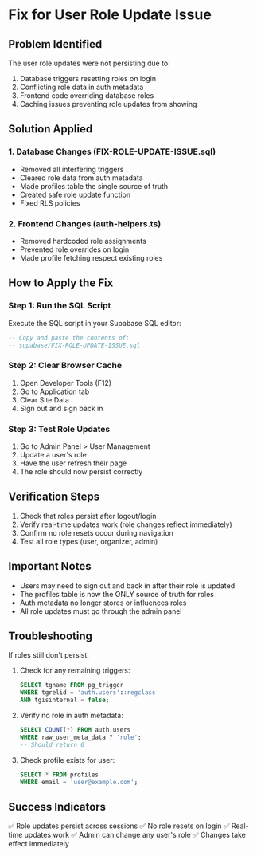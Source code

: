 # Fix for User Role Update Issue

## Problem Identified
The user role updates were not persisting due to:
1. Database triggers resetting roles on login
2. Conflicting role data in auth metadata
3. Frontend code overriding database roles
4. Caching issues preventing role updates from showing

## Solution Applied

### 1. Database Changes (FIX-ROLE-UPDATE-ISSUE.sql)
- Removed all interfering triggers
- Cleared role data from auth metadata
- Made profiles table the single source of truth
- Created safe role update function
- Fixed RLS policies

### 2. Frontend Changes (auth-helpers.ts)
- Removed hardcoded role assignments
- Prevented role overrides on login
- Made profile fetching respect existing roles

## How to Apply the Fix

### Step 1: Run the SQL Script
Execute the SQL script in your Supabase SQL editor:
```sql
-- Copy and paste the contents of:
-- supabase/FIX-ROLE-UPDATE-ISSUE.sql
```

### Step 2: Clear Browser Cache
1. Open Developer Tools (F12)
2. Go to Application tab
3. Clear Site Data
4. Sign out and sign back in

### Step 3: Test Role Updates
1. Go to Admin Panel > User Management
2. Update a user's role
3. Have the user refresh their page
4. The role should now persist correctly

## Verification Steps

1. Check that roles persist after logout/login
2. Verify real-time updates work (role changes reflect immediately)
3. Confirm no role resets occur during navigation
4. Test all role types (user, organizer, admin)

## Important Notes

- Users may need to sign out and back in after their role is updated
- The profiles table is now the ONLY source of truth for roles
- Auth metadata no longer stores or influences roles
- All role updates must go through the admin panel

## Troubleshooting

If roles still don't persist:
1. Check for any remaining triggers: 
   ```sql
   SELECT tgname FROM pg_trigger 
   WHERE tgrelid = 'auth.users'::regclass 
   AND tgisinternal = false;
   ```

2. Verify no role in auth metadata:
   ```sql
   SELECT COUNT(*) FROM auth.users 
   WHERE raw_user_meta_data ? 'role';
   -- Should return 0
   ```

3. Check profile exists for user:
   ```sql
   SELECT * FROM profiles 
   WHERE email = 'user@example.com';
   ```

## Success Indicators
✅ Role updates persist across sessions
✅ No role resets on login
✅ Real-time updates work
✅ Admin can change any user's role
✅ Changes take effect immediately